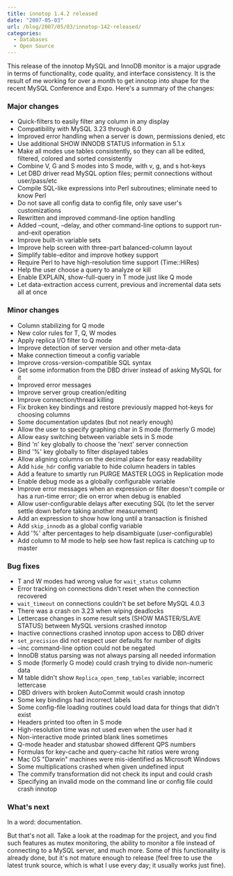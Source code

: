 ```yaml
---
title: innotop 1.4.2 released
date: "2007-05-03"
url: /blog/2007/05/03/innotop-142-released/
categories:
  - Databases
  - Open Source
---
```


This release of the innotop MySQL and InnoDB monitor is a major upgrade in terms of functionality, code quality, and interface consistency. It is the result of me working for over a month to get innotop into shape for the recent MySQL Conference and Expo. Here's a summary of the changes:

### Major changes

*   Quick-filters to easily filter any column in any display
*   Compatibility with MySQL 3.23 through 6.0
*   Improved error handling when a server is down, permissions denied, etc
*   Use additional SHOW INNODB STATUS information in 5.1.x
*   Make all modes use tables consistently, so they can all be edited, filtered, colored and sorted consistently
*   Combine V, G and S modes into S mode, with v, g, and s hot-keys
*   Let DBD driver read MySQL option files; permit connections without user/pass/etc 
*   Compile SQL-like expressions into Perl subroutines; eliminate need to know Perl 
*   Do not save all config data to config file, only save user's customizations
*   Rewritten and improved command-line option handling
*   Added &#8211;count, &#8211;delay, and other command-line options to support run-and-exit operation 
*   Improve built-in variable sets
*   Improve help screen with three-part balanced-column layout
*   Simplify table-editor and improve hotkey support
*   Require Perl to have high-resolution time support (Time::HiRes)
*   Help the user choose a query to analyze or kill
*   Enable EXPLAIN, show-full-query in T mode just like Q mode
*   Let data-extraction access current, previous and incremental data sets all at once </ul> 
### Minor changes

*   Column stabilizing for Q mode
*   New color rules for T, Q, W modes
*   Apply replica I/O filter to Q mode
*   Improve detection of server version and other meta-data
*   Make connection timeout a config variable
*   Improve cross-version-compatible SQL syntax
*   Get some information from the DBD driver instead of asking MySQL for it
*   Improved error messages
*   Improve server group creation/editing
*   Improve connection/thread killing
*   Fix broken key bindings and restore previously mapped hot-keys for choosing columns
*   Some documentation updates (but not nearly enough)
*   Allow the user to specify graphing char in S mode (formerly G mode)
*   Allow easy switching between variable sets in S mode
*   Bind 'n' key globally to choose the 'next' server connection
*   Bind '%' key globally to filter displayed tables
*   Allow aligning columns on the decimal place for easy readability
*   Add `hide_hdr` config variable to hide column headers in tables
*   Add a feature to smartly run PURGE MASTER LOGS in Replication mode
*   Enable debug mode as a globally configurable variable
*   Improve error messages when an expression or filter doesn't compile or has a run-time error; die on error when debug is enabled
*   Allow user-configurable delays after executing SQL (to let the server settle down before taking another measurement)
*   Add an expression to show how long until a transaction is finished
*   Add `skip_innodb` as a global config variable
*   Add '%' after percentages to help disambiguate (user-configurable)
*   Add column to M mode to help see how fast replica is catching up to master
### Bug fixes

*   T and W modes had wrong value for `wait_status` column
*   Error tracking on connections didn't reset when the connection recovered
*   `wait_timeout` on connections couldn't be set before MySQL 4.0.3
*   There was a crash on 3.23 when wiping deadlocks
*   Lettercase changes in some result sets (SHOW MASTER/SLAVE STATUS) between MySQL versions crashed innotop
*   Inactive connections crashed innotop upon access to DBD driver
*   `set_precision` did not respect user defaults for number of digits
*   &#8211;inc command-line option could not be negated
*   InnoDB status parsing was not always parsing all needed information
*   S mode (formerly G mode) could crash trying to divide non-numeric data
*   M table didn't show `Replica_open_temp_tables` variable; incorrect lettercase
*   DBD drivers with broken AutoCommit would crash innotop
*   Some key bindings had incorrect labels
*   Some config-file loading routines could load data for things that didn't exist
*   Headers printed too often in S mode
*   High-resolution time was not used even when the user had it
*   Non-interactive mode printed blank lines sometimes
*   Q-mode header and statusbar showed different QPS numbers
*   Formulas for key-cache and query-cache hit ratios were wrong
*   Mac OS "Darwin" machines were mis-identified as Microsoft Windows
*   Some multiplications crashed when given undefined input
*   The commify transformation did not check its input and could crash
*   Specifying an invalid mode on the command line or config file could crash innotop
### What's next

In a word: documentation.

But that's not all. Take a look at the roadmap for the project, and you find such features as mutex monitoring, the ability to monitor a file instead of connecting to a MySQL server, and much more. Some of this functionality is already done, but it's not mature enough to release (feel free to use the latest trunk source, which is what I use every day; it usually works just fine).


